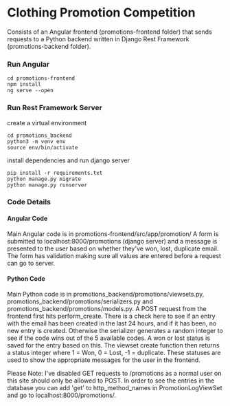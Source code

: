 # Clothing Promotion Competition
Consists of an Angular frontend (promotions-frontend folder) that sends requests to a
Python backend written in Django Rest Framework (promotions-backend folder).

### Run Angular
```
cd promotions-frontend
npm install
ng serve --open
```

### Run Rest Framework Server
create a virtual environment
```
cd promotions_backend
python3 -m venv env
source env/bin/activate
```
install dependencies and run django server
```
pip install -r requirements.txt
python manage.py migrate
python manage.py runserver
```

### Code Details

#### Angular Code
Main Angular code is in promotions-frontend/src/app/promotion/
A form is submitted to localhost:8000/promotions (django server) and a message is presented to the user based on whether they've won, lost, duplicate email.
The form has validation making sure all values are entered before a request can go to server.

#### Python Code
Main Python code is in promotions_backend/promotions/viewsets.py, promotions_backend/promotions/serializers.py and promotions_backend/promotions/models.py.
A POST request from the frontend first hits perform_create.  There is a check here to see if an entry with the email has been created in the last 24 hours, and if it has been, no new entry is created.  Otherwise the serializer generates a random integer to see if the code wins out of the 5 available codes.  A won or lost status is saved for the entry based on this.  The viewset create function then returns a status integer where 1 = Won, 0 = Lost, -1 = duplicate.  These statuses are used to show the appropriate messages for the user in the frontend.

Please Note: I've disabled GET requests to /promotions as a normal user on this site should only be allowed to POST.  In order to see the entries in the database you can add 'get' to http_method_names in PromotionLogViewSet and go to localhost:8000/promotions/.


